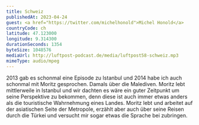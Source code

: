 ```yaml
---
title: Schweiz
publishedAt: 2023-04-24
guest: <a href="https://twitter.com/michelhonold">Michel Honold</a>
countryCode: ch
latitude: 47.123000
longitude: 9.314300
durationSeconds: 1354
byteSize: 1048576 
mediaUrl: http://luftpost-podcast.de/media/luftpost58-schweiz.mp3
mimeType: audio/mpeg
---
```


2013 gab es schonmal eine Episode zu Istanbul und 2014 habe ich auch schonmal mit Moritz gesprochen. Damals über die Malediven. Moritz lebt mittlerweile in Istanbul und wir dachten es wäre ein guter Zeitpunkt um seine Perspektive zu bekommen, denn diese ist auch immer etwas anders als die touristische Wahrnehmung eines Landes. Moritz lebt und arbeitet auf der asiatischen Seite der Metropole, erzählt aber auch über seine Reisen durch die Türkei und versucht mir sogar etwas die Sprache bei zubringen.
